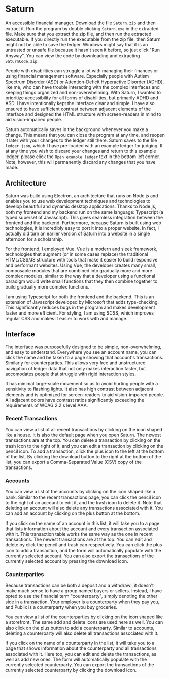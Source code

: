 # Saturn
An accessible financial manager. Download the file `Saturn.zip` and then extract it. Run the program by double clicking `Saturn.exe` in the extracted file. Make sure that you extract the zip file, and then run the extracted executable. If you directly run the executable from the zip file, then Saturn might not be able to save the ledger. Windows might say that it is an untrusted or unsafe file because it hasn't seen it before, so just click "Run Anyway". You can view the code by downloading and extracting `SaturnCode.zip`.

People with disabilities can struggle a lot with managing their finances or using financial management software. Especially people with Autism Spectrum Disorder (ASD) or Attention-Deficit Hyperactive Disorder (ADHD), like me, who can have trouble interacting with the complex interfaces and keeping things organized and non-overwhelming. With Saturn, I wanted to prioritize accessibility for all forms of disabilities, but primarily ADHD and ASD. I have intentionally kept the interface clear and simple. I have also ensured to have sufficient contrast between adjacent elements of the interface and designed the HTML structure with screen-readers in mind to aid vision-impaired people.

Saturn automatically saves in the background whenever you make a change. This means that you can close the program at any time, and reopen it later with your changes to the ledger still there. Saturn saves to the file `ledger.json`, which I have pre-loaded with an example ledger for judging. If at any time you wish to discard your changes and return to this example ledger, please click the `Open example ledger` text in the bottom left corner. Note, however, this will permanently discard any changes that you have made.

## Architecture

Saturn was build using Electron, an architecture that runs on Node.js and enables you to use web development techniques and technologies to develop beautiful and dynamic desktop applications. Thanks to Node.js, both my frontend and my backend run on the same language: Typescript (a typed superset of Javascript). This gives seamless integration between the frontend and the backend. Furthermore, because Saturn is built using web technologies, it is incredibly easy to port it into a proper website. In fact, I actually did turn an earlier version of Saturn into a website in a single afternoon for a scholarship.

For the frontend, I employed Vue. Vue is a modern and sleek framework, technologies that augment (or in some cases replace) the traditional HTML/CSS/JS structure with tools that make it easier to build responsive and performant websites. Using Vue, the developer creates many small, composable modules that are combined into gradually more and more complex modules, similar to the way that a developer using a functional paradigm would write small functions that they then combine together to build gradually more complex functions.

I am using Typescript for both the frontend and the backend. This is an extension of Javascript developed by Microsoft that adds type-checking. This significantly reduces bugs in the program and makes development faster and more efficient. For styling, I am using SCSS, which improves regular CSS and makes it easier to work with and manage.

## Interface

The interface was purposefully designed to be simple, non-overwhelming, and easy to understand. Everywhere you see an account name, you can click the name and be taken to a page showing that account's transactions. Similarly for counterparties. This allows very free and unstructured navigation of ledger data that not only makes interaction faster, but accomodates people that struggle with rigid interaction styles.

It has minimal large-scale movement so as to avoid hurting people with a sensitivity to flashing lights. It also has high contrast between adjacent elements and is optimized for screen-readers to aid vision-impaired people. All adjacent colors have contrast ratios significantly exceeding the requirements of WCAG 2.2's level AAA.

### Recent Transactions

You can view a list of all recent transactions by clicking on the icon shaped like a house. It is also the default page when you open Saturn. The newest transactions are at the top. You can delete a transaction by clicking on the trash icon to the right of it, and you can edit a transaction by clicking on the pencil icon. To add a transaction, click the plus icon to the left at the bottom of the list. By clicking the download button to the right at the bottom of the list, you can export a Comma-Separated Value (CSV) copy of the transactions.

### Accounts

You can view a list of the accounts by clicking on the icon shaped like a bank. Similar to the recent transactions page, you can click the pencil icon to the right of an account to edit it, and the trash icon to delete it. Note that deleting an account will also delete any transactions associated with it. You can add an account by clicking on the plus button at the bottom.

If you click on the name of an account in this list, it will take you to a page that lists information about the account and every transaction associated with it. This transaction table works the same way as the one in recent transactions. The newest transactions are at the top. You can edit and delete by click the pencil and trash can respectively. You can click the plus icon to add a transaction, and the form will automatically populate with the currently selected account. You can also export the transactions of the currently selected account by pressing the download icon.

### Counterparties

Because transactions can be both a deposit and a withdrawl, it doesn't make much sense to have a group named buyers or sellers. Instead, I have opted to use the financial term "counterparty", simply denoting the other side in a transaction. Your employer is a counterparty when they pay you, and Publix is a counterparty when you buy groceries.

You can view a list of the counterparties by clicking on the icon shaped like a storefront. The same add and delete icons are used here as well. You can also click on the plus button to add a counterparty. Similar to accounts, deleting a counterparty will also delete all transactions associated with it.

If you click on the name of a counterparty in the list, it will take you to a page that shows information about the counterparty and all transactions associated with it. Here too, you can edit and delete the transactions, as well as add new ones. The form will automatically populate with the currently selected counterparty. You can export the transactions of the currently selected counterparty by clicking the download icon.
